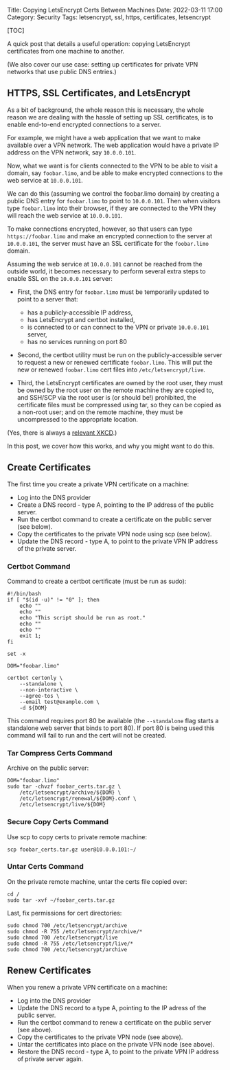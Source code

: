 Title: Copying LetsEncrypt Certs Between Machines
Date: 2022-03-11 17:00
Category: Security
Tags: letsencrypt, ssl, https, certificates, letsencrypt

[TOC]

A quick post that details a useful operation: copying LetsEncrypt certificates
from one machine to another.

(We also cover our use case: setting up certificates for private VPN networks
that use public DNS entries.)

## HTTPS, SSL Certificates, and LetsEncrypt

As a bit of background, the whole reason this is necessary, the whole reason we are dealing with
the hassle of setting up SSL certificates, is to enable end-to-end encrypted connections to
a server.

For example, we might have a web application that we want to make available over a VPN network.
The web application would have a private IP address on the VPN network, say `10.0.0.101`.

Now, what we want is for clients connected to the VPN to be able to visit a domain, say
`foobar.limo`, and be able to make encrypted connections to the web service at `10.0.0.101`.

We can do this (assuming we control the foobar.limo domain) by creating a public DNS entry
for `foobar.limo` to point to `10.0.0.101`. Then when visitors type `foobar.limo` into their
browser, if they are connected to the VPN they will reach the web service at `10.0.0.101`.

To make connections encrypted, however, so that users can type `https://foobar.limo` and make an
encrypted connection to the server at `10.0.0.101`, the server must have an SSL certificate
for the `foobar.limo` domain.

Assuming the web service at `10.0.0.101` cannot be reached from the outside world,
it becomes necessary to perform several extra steps to enable SSL on the `10.0.0.101` server:

* First, the DNS entry for `foobar.limo` must be temporarily updated to point to a server that:
    * has a publicly-accessible IP address,
    * has LetsEncrypt and certbot installed,
    * is connected to or can connect to the VPN or private `10.0.0.101` server,
    * has no services running on port 80

* Second, the certbot utility must be run on the publicly-accessible server to request a new or renewed
  certificate `foobar.limo`. This will put the new or renewed `foobar.limo` cert files into
  `/etc/letsencrypt/live`.

* Third, the LetsEncrypt certificates are owned by the root user, they must be owned by the root user on the
  remote machine they are copied to, and SSH/SCP via the root user is (or should be!) prohibited,
  the certificate files must be compressed using tar, so they can be copied as a non-root user;
  and on the remote machine, they must be uncompressed to the appropriate location.

(Yes, there is always a [relevant XKCD](https://xkcd.com/1168/).)

In this post, we cover how this works, and why you might want to do this.

## Create Certificates

The first time you create a private VPN certificate on a machine:

* Log into the DNS provider
* Create a DNS record - type A, pointing to the IP address of the public server.
* Run the certbot command to create a certificate on the public server (see below).
* Copy the certificates to the private VPN node using scp (see below).
* Update the DNS record - type A, to point to the private VPN IP address of the private server.

### Certbot Command

Command to create a certbot certificate (must be run as sudo):

```plain
#!/bin/bash
if [ "$(id -u)" != "0" ]; then
    echo ""
    echo ""
    echo "This script should be run as root."
    echo ""
    echo ""
    exit 1;
fi

set -x

DOM="foobar.limo"

certbot certonly \
    --standalone \
    --non-interactive \
    --agree-tos \
    --email test@example.com \
    -d ${DOM}
```

This command requires port 80 be available (the `--standalone` flag starts a standalone web server
that binds to port 80). If port 80 is being used this command will fail to run and the cert will not be created.

### Tar Compress Certs Command

Archive on the public server:

```plain
DOM="foobar.limo"
sudo tar -chvzf foobar_certs.tar.gz \
    /etc/letsencrypt/archive/${DOM} \
    /etc/letsencrypt/renewal/${DOM}.conf \
    /etc/letsencrypt/live/${DOM}
```

### Secure Copy Certs Command

Use scp to copy certs to private remote machine:

```plain
scp foobar_certs.tar.gz user@10.0.0.101:~/
```

### Untar Certs Command

On the private remote machine, untar the certs file copied over:

```plain
cd /
sudo tar -xvf ~/foobar_certs.tar.gz
```

Last, fix permissions for cert directories:

```
sudo chmod 700 /etc/letsencrypt/archive
sudo chmod -R 755 /etc/letsencrypt/archive/*
sudo chmod 700 /etc/letsencrypt/live
sudo chmod -R 755 /etc/letsencrypt/live/*
sudo chmod 700 /etc/letsencrypt/archive
```

## Renew Certificates

When you renew a private VPN certificate on a machine:

* Log into the DNS provider
* Update the DNS record to a type A, pointing to the IP adress of the public server.
* Run the certbot command to renew a certificate on the public server (see above).
* Copy the certificates to the private VPN node (see above).
* Untar the certificates into place on the private VPN node (see above).
* Restore the DNS record - type A, to point to the private VPN IP address of private server again.

